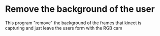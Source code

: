 # Remove the background of the user

  This program "remove" the background of the frames that kinect is capturing and just leave the users form with the RGB cam
